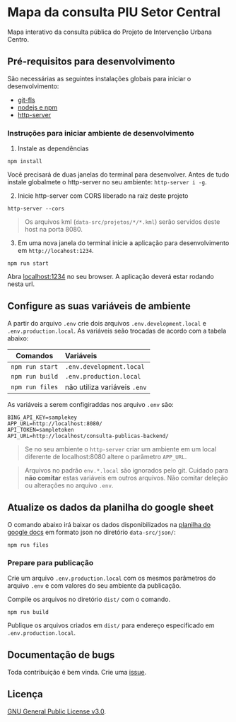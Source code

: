 # Mapa da consulta PIU Setor Central
Mapa interativo da consulta pública do Projeto de Intervenção Urbana Centro. 

## Pré-requisitos para desenvolvimento 
São necessárias as seguintes instalações globais para iniciar o desenvolvimento:
* [git-fls](https://git-lfs.github.com/)
* [nodejs e npm](https://nodejs.org/)
* [http-server](https://github.com/indexzero/http-server)

### Instruções para iniciar ambiente de desenvolvimento

1. Instale as dependências
```
npm install
```

Você precisará de duas janelas do terminal para desenvolver. Antes de tudo instale globalmete o http-server no seu ambiente: `http-server i -g`.

2. Inicie http-server com CORS liberado na raiz deste projeto
```
http-server --cors
```
> Os arquivos kml (`data-src/projetos/*/*.kml`) serão servidos deste host na porta 8080.

3. Em uma nova janela do terminal inicie a aplicação para desenvolvimento em `http://locahost:1234`.
```
npm run start
```
Abra [localhost:1234](http://localhost:1234/) no seu browser. A aplicação deverá estar rodando nesta url. 


## Configure as suas variáveis de ambiente

A partir do arquivo `.env` crie dois arquivos `.env.development.local` e `.env.production.local`. As variáveis seão trocadas de acordo com a tabela abaixo:

| Comandos             | Variáveis                   |
| -------------------- |:----------------------------|
| `npm run start`      | `.env.development.local`    |
| `npm run build`      | `.env.production.local`     |
| `npm run files`      | não utiliza variáveis `.env`|

As variáveis a serem configiraddas nos arquivo `.env` são:
```env
BING_API_KEY=samplekey
APP_URL=http://localhost:8080/
API_TOKEN=sampletoken
API_URL=http://localhost/consulta-publicas-backend/
```
> Se no seu ambiente o `http-server` criar um ambiente em um local diferente de localhost:8080 altere o parâmetro `APP_URL`.

> Arquivos no padrão `env.*.local` são ignorados pelo git. Cuidado para **não comitar**  estas variáveis em outros arquivos. Não comitar deleção ou alterações no arquivo `.env`.


## Atualize os dados da planilha do google sheet
O comando abaixo irá baixar os dados disponibilizados na [planilha do google docs](https://docs.google.com/spreadsheets/d/11W0_h0AcOxGvziGuZTolvEmdOS9VfNxP4WT-Sm_x80M/edit?usp=sharing) em formato json no diretório `data-src/json/`:
```
npm run files
```

### Prepare para publicação
Crie um arquivo `.env.production.local` com os mesmos parâmetros do arquivo `.env` e com valores do seu ambiente da publicação. 

Compile os arquivos no diretório `dist/` com o comando.
``` 
npm run build
```

Publique os arquivos criados em `dist/` para endereço especificado em `.env.production.local`.


## Documentação de bugs
Toda contribuição é bem vinda. Crie uma [issue](https://github.com/SPURB/levantamento-operacao-urbana-centro/issues).

## Licença
[GNU General Public License v3.0](https://github.com/SPURB/levantamento-operacao-urbana-centro/blob/master/LICENSE).
